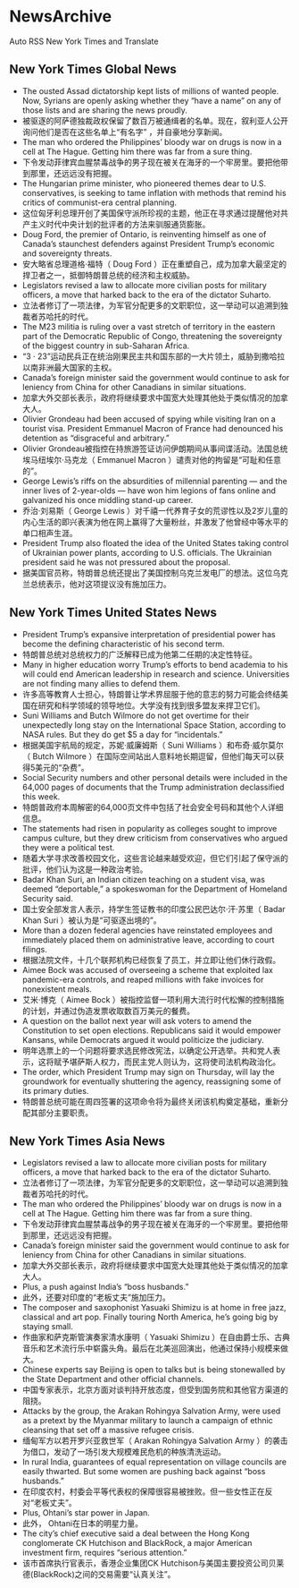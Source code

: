 # NewsArchive
Auto RSS New York Times and Translate

## New York Times Global News
* The ousted Assad dictatorship kept lists of millions of wanted people. Now, Syrians are openly asking whether they “have a name” on any of those lists and are sharing the news proudly.
* 被驱逐的阿萨德独裁政权保留了数百万被通缉者的名单。现在，叙利亚人公开询问他们是否在这些名单上“有名字” ，并自豪地分享新闻。
* The man who ordered the Philippines’ bloody war on drugs is now in a cell at The Hague. Getting him there was far from a sure thing.
* 下令发动菲律宾血腥禁毒战争的男子现在被关在海牙的一个牢房里。要把他带到那里，还远远没有把握。
* The Hungarian prime minister, who pioneered themes dear to U.S. conservatives, is seeking to tame inflation with methods that remind his critics of communist-era central planning.
* 这位匈牙利总理开创了美国保守派所珍视的主题，他正在寻求通过提醒他对共产主义时代中央计划的批评者的方法来驯服通货膨胀。
* Doug Ford, the premier of Ontario, is reinventing himself as one of Canada’s staunchest defenders against President Trump’s economic and sovereignty threats.
* 安大略省总理道格·福特（ Doug Ford ）正在重塑自己，成为加拿大最坚定的捍卫者之一，抵御特朗普总统的经济和主权威胁。
* Legislators revised a law to allocate more civilian posts for military officers, a move that harked back to the era of the dictator Suharto.
* 立法者修订了一项法律，为军官分配更多的文职职位，这一举动可以追溯到独裁者苏哈托的时代。
* The M23 militia is ruling over a vast stretch of territory in the eastern part of the Democratic Republic of Congo, threatening the sovereignty of the biggest country in sub-Saharan Africa.
* “3 · 23”运动民兵正在统治刚果民主共和国东部的一大片领土，威胁到撒哈拉以南非洲最大国家的主权。
* Canada’s foreign minister said the government would continue to ask for leniency from China for other Canadians in similar situations.
* 加拿大外交部长表示，政府将继续要求中国宽大处理其他处于类似情况的加拿大人。
* Olivier Grondeau had been accused of spying while visiting Iran on a tourist visa. President Emmanuel Macron of France had denounced his detention as “disgraceful and arbitrary.”
* Olivier Grondeau被指控在持旅游签证访问伊朗期间从事间谍活动。法国总统埃马纽埃尔·马克龙（ Emmanuel Macron ）谴责对他的拘留是“可耻和任意的”。
* George Lewis’s riffs on the absurdities of millennial parenting — and the inner lives of 2-year-olds — have won him legions of fans online and galvanized his once middling stand-up career.
* 乔治·刘易斯（ George Lewis ）对千禧一代养育子女的荒谬性以及2岁儿童的内心生活的即兴表演为他在网上赢得了大量粉丝，并激发了他曾经中等水平的单口相声生涯。
* President Trump also floated the idea of the United States taking control of Ukrainian power plants, according to U.S. officials. The Ukrainian president said he was not pressured about the proposal.
* 据美国官员称，特朗普总统还提出了美国控制乌克兰发电厂的想法。这位乌克兰总统表示，他对这项提议没有施加压力。

## New York Times United States News
* President Trump’s expansive interpretation of presidential power has become the defining characteristic of his second term.
* 特朗普总统对总统权力的广泛解释已成为他第二任期的决定性特征。
* Many in higher education worry Trump’s efforts to bend academia to his will could end American leadership in research and science. Universities are not finding many allies to defend them.
* 许多高等教育人士担心，特朗普让学术界屈服于他的意志的努力可能会终结美国在研究和科学领域的领导地位。大学没有找到很多盟友来捍卫它们。
* Suni Williams and Butch Wilmore do not get overtime for their unexpectedly long stay on the International Space Station, according to NASA rules. But they do get $5 a day for “incidentals.”
* 根据美国宇航局的规定，苏妮·威廉姆斯（ Suni Williams ）和布奇·威尔莫尔（ Butch Wilmore ）在国际空间站出人意料地长期逗留，但他们每天可以获得5美元的“杂费”。
* Social Security numbers and other personal details were included in the 64,000 pages of documents that the Trump administration declassified this week.
* 特朗普政府本周解密的64,000页文件中包括了社会安全号码和其他个人详细信息。
* The statements had risen in popularity as colleges sought to improve campus culture, but they drew criticism from conservatives who argued they were a political test.
* 随着大学寻求改善校园文化，这些言论越来越受欢迎，但它们引起了保守派的批评，他们认为这是一种政治考验。
* Badar Khan Suri, an Indian citizen teaching on a student visa, was deemed “deportable,” a spokeswoman for the Department of Homeland Security said.
* 国土安全部发言人表示，持学生签证教书的印度公民巴达尔·汗·苏里（ Badar Khan Suri ）被认为是“可驱逐出境的”。
* More than a dozen federal agencies have reinstated employees and immediately placed them on administrative leave, according to court filings.
* 根据法院文件，十几个联邦机构已经恢复了员工，并立即让他们休行政假。
* Aimee Bock was accused of overseeing a scheme that exploited lax pandemic-era controls, and reaped millions with fake invoices for nonexistent meals.
* 艾米·博克（ Aimee Bock ）被指控监督一项利用大流行时代松懈的控制措施的计划，并通过伪造发票收取数百万美元的餐费。
* A question on the ballot next year will ask voters to amend the Constitution to set open elections. Republicans said it would empower Kansans, while Democrats argued it would politicize the judiciary.
* 明年选票上的一个问题将要求选民修改宪法，以确定公开选举。共和党人表示，这将赋予堪萨斯人权力，而民主党人则认为，这将使司法机构政治化。
* The order, which President Trump may sign on Thursday, will lay the groundwork for eventually shuttering the agency, reassigning some of its primary duties.
* 特朗普总统可能在周四签署的这项命令将为最终关闭该机构奠定基础，重新分配其部分主要职责。

## New York Times Asia News
* Legislators revised a law to allocate more civilian posts for military officers, a move that harked back to the era of the dictator Suharto.
* 立法者修订了一项法律，为军官分配更多的文职职位，这一举动可以追溯到独裁者苏哈托的时代。
* The man who ordered the Philippines’ bloody war on drugs is now in a cell at The Hague. Getting him there was far from a sure thing.
* 下令发动菲律宾血腥禁毒战争的男子现在被关在海牙的一个牢房里。要把他带到那里，还远远没有把握。
* Canada’s foreign minister said the government would continue to ask for leniency from China for other Canadians in similar situations.
* 加拿大外交部长表示，政府将继续要求中国宽大处理其他处于类似情况的加拿大人。
* Plus, a push against India’s “boss husbands.”
* 此外，还要对印度的“老板丈夫”施加压力。
* The composer and saxophonist Yasuaki Shimizu is at home in free jazz, classical and art pop. Finally touring North America, he’s going big by staying small.
* 作曲家和萨克斯管演奏家清水康明（ Yasuaki Shimizu ）在自由爵士乐、古典音乐和艺术流行乐中崭露头角。最后在北美巡回演出，他通过保持小规模来做大。
* Chinese experts say Beijing is open to talks but is being stonewalled by the State Department and other official channels.
* 中国专家表示，北京方面对谈判持开放态度，但受到国务院和其他官方渠道的阻挠。
* Attacks by the group, the Arakan Rohingya Salvation Army, were used as a pretext by the Myanmar military to launch a campaign of ethnic cleansing that set off a massive refugee crisis.
* 缅甸军方以若开罗兴亚救世军（ Arakan Rohingya Salvation Army ）的袭击为借口，发动了一场引发大规模难民危机的种族清洗运动。
* In rural India, guarantees of equal representation on village councils are easily thwarted. But some women are pushing back against “boss husbands.”
* 在印度农村，村委会平等代表权的保障很容易被挫败。但一些女性正在反对“老板丈夫”。
* Plus, Ohtani’s star power in Japan.
* 此外， Ohtani在日本的明星力量。
* The city’s chief executive said a deal between the Hong Kong conglomerate CK Hutchison and BlackRock, a major American investment firm, requires “serious attention.”
* 该市首席执行官表示，香港企业集团CK Hutchison与美国主要投资公司贝莱德(BlackRock)之间的交易需要“认真关注”。

